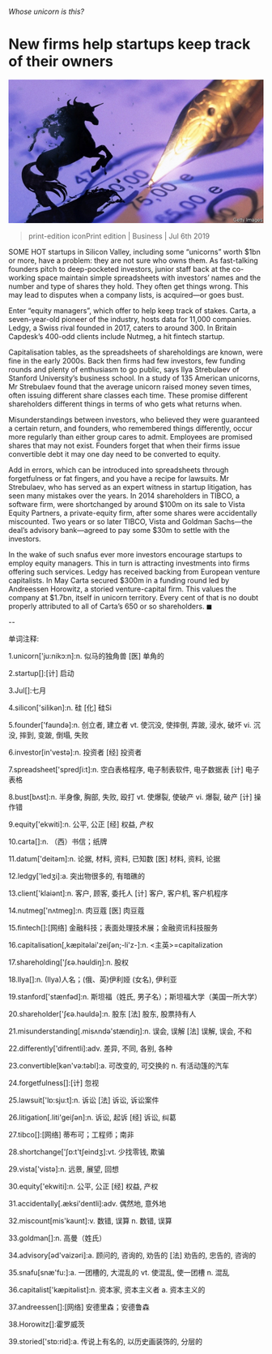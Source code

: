 ###### Whose unicorn is this?

# New firms help startups keep track of their owners 

![image](images/20190706_WBP504.jpg) 

> print-edition iconPrint edition | Business | Jul 6th 2019 

SOME HOT startups in Silicon Valley, including some “unicorns” worth $1bn or more, have a problem: they are not sure who owns them. As fast-talking founders pitch to deep-pocketed investors, junior staff back at the co-working space maintain simple spreadsheets with investors’ names and the number and type of shares they hold. They often get things wrong. This may lead to disputes when a company lists, is acquired—or goes bust. 

Enter “equity managers”, which offer to help keep track of stakes. Carta, a seven-year-old pioneer of the industry, hosts data for 11,000 companies. Ledgy, a Swiss rival founded in 2017, caters to around 300. In Britain Capdesk’s 400-odd clients include Nutmeg, a hit fintech startup. 

Capitalisation tables, as the spreadsheets of shareholdings are known, were fine in the early 2000s. Back then firms had few investors, few funding rounds and plenty of enthusiasm to go public, says Ilya Strebulaev of Stanford University’s business school. In a study of 135 American unicorns, Mr Strebulaev found that the average unicorn raised money seven times, often issuing different share classes each time. These promise different shareholders different things in terms of who gets what returns when. 

Misunderstandings between investors, who believed they were guaranteed a certain return, and founders, who remembered things differently, occur more regularly than either group cares to admit. Employees are promised shares that may not exist. Founders forget that when their firms issue convertible debt it may one day need to be converted to equity. 

Add in errors, which can be introduced into spreadsheets through forgetfulness or fat fingers, and you have a recipe for lawsuits. Mr Strebulaev, who has served as an expert witness in startup litigation, has seen many mistakes over the years. In 2014 shareholders in TIBCO, a software firm, were shortchanged by around $100m on its sale to Vista Equity Partners, a private-equity firm, after some shares were accidentally miscounted. Two years or so later TIBCO, Vista and Goldman Sachs—the deal’s advisory bank—agreed to pay some $30m to settle with the investors. 

In the wake of such snafus ever more investors encourage startups to employ equity managers. This in turn is attracting investments into firms offering such services. Ledgy has received backing from European venture capitalists. In May Carta secured $300m in a funding round led by Andreessen Horowitz, a storied venture-capital firm. This values the company at $1.7bn, itself in unicorn territory. Every cent of that is no doubt properly attributed to all of Carta’s 650 or so shareholders. ◼ 

-- 

 单词注释:

1.unicorn['ju:nikɔ:n]:n. 似马的独角兽 [医] 单角的 

2.startup[]:[计] 启动 

3.Jul[]:七月 

4.silicon['silikәn]:n. 硅 [化] 硅Si 

5.founder['faundә]:n. 创立者, 建立者 vt. 使沉没, 使摔倒, 弄跛, 浸水, 破坏 vi. 沉没, 摔到, 变跛, 倒塌, 失败 

6.investor[in'vestә]:n. 投资者 [经] 投资者 

7.spreadsheet['spredʃi:t]:n. 空白表格程序, 电子制表软件, 电子数据表 [计] 电子表格 

8.bust[bʌst]:n. 半身像, 胸部, 失败, 殴打 vt. 使爆裂, 使破产 vi. 爆裂, 破产 [计] 操作错 

9.equity['ekwiti]:n. 公平, 公正 [经] 权益, 产权 

10.carta[]:n. （西）书信；纸牌 

11.datum['deitәm]:n. 论据, 材料, 资料, 已知数 [医] 材料, 资料, 论据 

12.ledgy['ledʒi]:a. 突出物很多的, 有暗礁的 

13.client['klaiәnt]:n. 客户, 顾客, 委托人 [计] 客户, 客户机, 客户机程序 

14.nutmeg['nʌtmeg]:n. 肉豆蔻 [医] 肉豆蔻 

15.fintech[]:[网络] 金融科技；表面处理技术展；金融资讯科技服务 

16.capitalisation[,kæpitәlai'zeiʃən;-li'z-]:n. <主英>=capitalization 

17.shareholding['ʃεә.hәuldiŋ]:n. 股权 

18.Ilya[]:n. (Ilya)人名；(俄、英)伊利娅 (女名), 伊利亚 

19.stanford['stænfәd]:n. 斯坦福（姓氏, 男子名）；斯坦福大学（美国一所大学） 

20.shareholder['ʃєә.hәuldә]:n. 股东 [法] 股东, 股票持有人 

21.misunderstanding[.misʌndә'stændiŋ]:n. 误会, 误解 [法] 误解, 误会, 不和 

22.differently['difrentli]:adv. 差异, 不同, 各别, 各种 

23.convertible[kәn'vә:tәbl]:a. 可改变的, 可交换的 n. 有活动篷的汽车 

24.forgetfulness[]:[计] 忽视 

25.lawsuit['lɒ:sju:t]:n. 诉讼 [法] 诉讼, 诉讼案件 

26.litigation[.liti'geiʃәn]:n. 诉讼, 起诉 [经] 诉讼, 纠葛 

27.tibco[]:[网络] 蒂布可；工程师；南非 

28.shortchange['ʃɒ:t'tʃeindʒ]:vt. 少找零钱, 欺骗 

29.vista['vistә]:n. 远景, 展望, 回想 

30.equity['ekwiti]:n. 公平, 公正 [经] 权益, 产权 

31.accidentally[.æksi'dentli]:adv. 偶然地, 意外地 

32.miscount[mis'kaunt]:v. 数错, 误算 n. 数错, 误算 

33.goldman[]:n. 高曼（姓氏） 

34.advisory[әd'vaizәri]:a. 顾问的, 咨询的, 劝告的 [法] 劝告的, 忠告的, 咨询的 

35.snafu[snæ'fu:]:a. 一团槽的, 大混乱的 vt. 使混乱, 使一团槽 n. 混乱 

36.capitalist['kæpitәlist]:n. 资本家, 资本主义者 a. 资本主义的 

37.andreessen[]:[网络] 安德里森；安德鲁森 

38.Horowitz[]:霍罗威茨 

39.storied['stɒ:rid]:a. 传说上有名的, 以历史画装饰的, 分层的 

